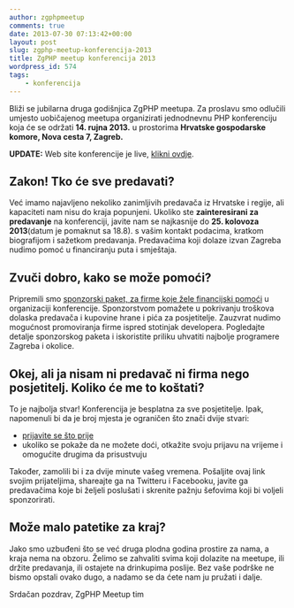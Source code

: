 ```yaml
---
author: zgphpmeetup
comments: true
date: 2013-07-30 07:13:42+00:00
layout: post
slug: zgphp-meetup-konferencija-2013
title: ZgPHP meetup konferencija 2013
wordpress_id: 574
tags:
    - konferencija
---
```


Bliži se jubilarna druga godišnjica ZgPHP meetupa. Za proslavu smo odlučili umjesto uobičajenog meetupa organizirati jednodnevnu PHP konferenciju koja će se održati **14. rujna 2013.** u prostorima **Hrvatske gospodarske komore, Nova cesta 7, Zagreb.**

**UPDATE:** Web site konferencije je live, [klikni ovdje](http://2013.zgphp.org/).

## Zakon! Tko će sve predavati?

Već imamo najavljeno nekoliko zanimljivih predavača iz Hrvatske i regije, ali kapaciteti nam nisu do kraja popunjeni. Ukoliko ste **zainteresirani za predavanje** na konferenciji, javite nam se najkasnije do **25. kolovoza 2013**(datum je pomaknut sa 18.8). s vašim kontakt podacima, kratkom biografijom i sažetkom predavanja. Predavačima koji dolaze izvan Zagreba nudimo pomoć u financiranju puta i smještaja.

## Zvuči dobro, kako se može pomoći?

Pripremili smo [sponzorski paket, za firme koje žele financijski pomoći](http://zgphp.org/2013/07/upit-za-sponzorstvo-zgphp-konferencije-2013/) u organizaciji konferencije. Sponzorstvom pomažete u pokrivanju troškova dolaska predavača i kupovine hrane i pića za posjetitelje. Zauzvrat nudimo mogućnost promoviranja firme ispred stotinjak developera. Pogledajte detalje sponzorskog paketa i iskoristite priliku uhvatiti najbolje programere Zagreba i okolice.

## Okej, ali ja nisam ni predavač ni firma nego posjetitelj. Koliko će me to koštati?

To je najbolja stvar! Konferencija je besplatna za sve posjetitelje. Ipak, napomenuli bi da je broj mjesta je ograničen što znači dvije stvari:

  * [prijavite se što prije](http://www.meetup.com/ZgPHP-meetup/events/132112512/)
  * ukoliko se pokaže da ne možete doći, otkažite svoju prijavu na vrijeme i omogućite drugima da prisustvuju

Također, zamolili bi i za dvije minute vašeg vremena. Pošaljite ovaj link svojim prijateljima, shareajte ga na Twitteru i Facebooku, javite ga predavačima koje bi željeli poslušati i skrenite pažnju šefovima koji bi voljeli sponzorirati.

## Može malo patetike za kraj?

Jako smo uzbuđeni što se već druga plodna godina prostire za nama, a kraja nema na obzoru. Želimo se zahvaliti svima koji dolazite na meetupe, ili držite predavanja, ili ostajete na drinkupima poslije. Bez vaše podrške ne bismo opstali ovako dugo, a nadamo se da ćete nam ju pružati i dalje.

Srdačan pozdrav,
ZgPHP Meetup tim
